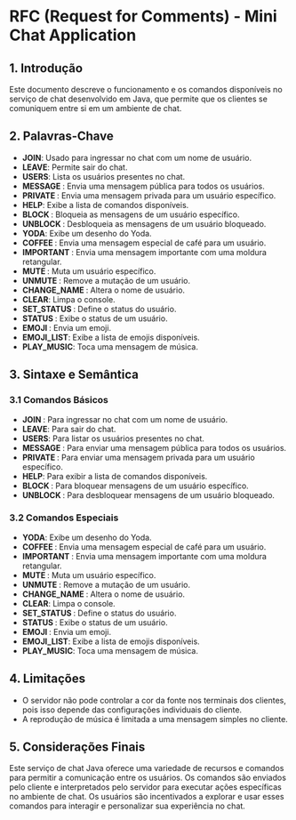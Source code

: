 # RFC (Request for Comments) - Mini Chat Application

## 1. Introdução

Este documento descreve o funcionamento e os comandos disponíveis no serviço de chat desenvolvido em Java, que permite que os clientes se comuniquem entre si em um ambiente de chat.

## 2. Palavras-Chave

- **JOIN**: Usado para ingressar no chat com um nome de usuário.
- **LEAVE**: Permite sair do chat.
- **USERS**: Lista os usuários presentes no chat.
- **MESSAGE <text>**: Envia uma mensagem pública para todos os usuários.
- **PRIVATE <user> <text>**: Envia uma mensagem privada para um usuário específico.
- **HELP**: Exibe a lista de comandos disponíveis.
- **BLOCK <user>**: Bloqueia as mensagens de um usuário específico.
- **UNBLOCK <user>**: Desbloqueia as mensagens de um usuário bloqueado.
- **YODA**: Exibe um desenho do Yoda.
- **COFFEE <user>**: Envia uma mensagem especial de café para um usuário.
- **IMPORTANT <text>**: Envia uma mensagem importante com uma moldura retangular.
- **MUTE <user>**: Muta um usuário específico.
- **UNMUTE <user>**: Remove a mutação de um usuário.
- **CHANGE_NAME <newName>**: Altera o nome de usuário.
- **CLEAR**: Limpa o console.
- **SET_STATUS <status>**: Define o status do usuário.
- **STATUS <user>**: Exibe o status de um usuário.
- **EMOJI <emoji>**: Envia um emoji.
- **EMOJI_LIST**: Exibe a lista de emojis disponíveis.
- **PLAY_MUSIC**: Toca uma mensagem de música.

## 3. Sintaxe e Semântica

### 3.1 Comandos Básicos

- **JOIN <name>**: Para ingressar no chat com um nome de usuário.
- **LEAVE**: Para sair do chat.
- **USERS**: Para listar os usuários presentes no chat.
- **MESSAGE <text>**: Para enviar uma mensagem pública para todos os usuários.
- **PRIVATE <user> <text>**: Para enviar uma mensagem privada para um usuário específico.
- **HELP**: Para exibir a lista de comandos disponíveis.
- **BLOCK <user>**: Para bloquear mensagens de um usuário específico.
- **UNBLOCK <user>**: Para desbloquear mensagens de um usuário bloqueado.

### 3.2 Comandos Especiais

- **YODA**: Exibe um desenho do Yoda.
- **COFFEE <user>**: Envia uma mensagem especial de café para um usuário.
- **IMPORTANT <text>**: Envia uma mensagem importante com uma moldura retangular.
- **MUTE <user>**: Muta um usuário específico.
- **UNMUTE <user>**: Remove a mutação de um usuário.
- **CHANGE_NAME <newName>**: Altera o nome de usuário.
- **CLEAR**: Limpa o console.
- **SET_STATUS <status>**: Define o status do usuário.
- **STATUS <user>**: Exibe o status de um usuário.
- **EMOJI <emoji>**: Envia um emoji.
- **EMOJI_LIST**: Exibe a lista de emojis disponíveis.
- **PLAY_MUSIC**: Toca uma mensagem de música.

## 4. Limitações

- O servidor não pode controlar a cor da fonte nos terminais dos clientes, pois isso depende das configurações individuais do cliente.
- A reprodução de música é limitada a uma mensagem simples no cliente.

## 5. Considerações Finais

Este serviço de chat Java oferece uma variedade de recursos e comandos para permitir a comunicação entre os usuários. Os comandos são enviados pelo cliente e interpretados pelo servidor para executar ações específicas no ambiente de chat. Os usuários são incentivados a explorar e usar esses comandos para interagir e personalizar sua experiência no chat.